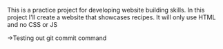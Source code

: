 This is a practice project for developing website building skills.
In this project I'll create a website that showcases recipes.
It will only use HTML and no CSS or JS


->Testing out git commit command